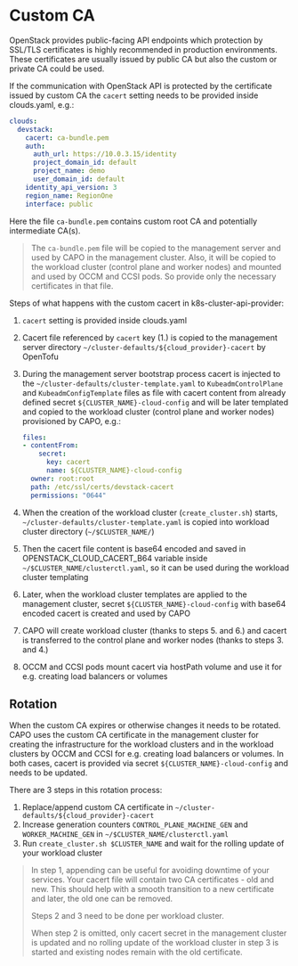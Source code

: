 # Custom CA

OpenStack provides public-facing API endpoints which protection by SSL/TLS certificates
is highly recommended in production environments.
These certificates are usually issued by public CA but also the custom or private CA could be used.

If the communication with OpenStack API is protected by the certificate issued by custom CA
the `cacert` setting needs to be provided inside clouds.yaml, e.g.:

```yaml
clouds:
  devstack:
    cacert: ca-bundle.pem
    auth:
      auth_url: https://10.0.3.15/identity
      project_domain_id: default
      project_name: demo
      user_domain_id: default
    identity_api_version: 3
    region_name: RegionOne
    interface: public
```

Here the file `ca-bundle.pem` contains custom root CA and potentially intermediate CA(s).
> The `ca-bundle.pem` file will be copied to the management server and used by CAPO
> in the management cluster. Also, it will be copied to the workload cluster (control plane and worker nodes)
> and mounted and used by OCCM and CCSI pods.
> So provide only the necessary certificates in that file.

Steps of what happens with the custom cacert in k8s-cluster-api-provider:

1. `cacert` setting is provided inside clouds.yaml
2. Cacert file referenced by `cacert` key (1.) is copied to the management server
   directory `~/cluster-defaults/${cloud_provider}-cacert` by OpenTofu
3. During the management server bootstrap process cacert is injected to
   the `~/cluster-defaults/cluster-template.yaml` to `KubeadmControlPlane` and `KubeadmConfigTemplate` files
   as file with cacert content from already defined secret `${CLUSTER_NAME}-cloud-config` and will be later
   templated and copied to the workload cluster (control plane and worker nodes) provisioned by CAPO, e.g.:

   ```yaml
   files:
   - contentFrom:
       secret:
         key: cacert
         name: ${CLUSTER_NAME}-cloud-config
     owner: root:root
     path: /etc/ssl/certs/devstack-cacert
     permissions: "0644"
   ```

4. When the creation of the workload cluster (`create_cluster.sh`) starts,
   `~/cluster-defaults/cluster-template.yaml` is copied into workload cluster directory (`~/$CLUSTER_NAME/`)
5. Then the cacert file content is base64 encoded and saved in OPENSTACK_CLOUD_CACERT_B64 variable
   inside `~/$CLUSTER_NAME/clusterctl.yaml`, so it can be used during
   the workload cluster templating
6. Later, when the workload cluster templates are applied to the management cluster,
   secret `${CLUSTER_NAME}-cloud-config` with base64 encoded cacert is created and used by CAPO
7. CAPO will create workload cluster (thanks to steps 5. and 6.) and cacert is
   transferred to the control plane and worker nodes (thanks to steps 3. and 4.)
8. OCCM and CCSI pods mount cacert via hostPath volume
   and use it for e.g. creating load balancers or volumes

## Rotation

When the custom CA expires or otherwise changes it needs to be rotated.
CAPO uses the custom CA certificate in the management cluster for creating the infrastructure
for the workload clusters and in the workload clusters by OCCM and CCSI for e.g. creating load balancers or volumes.
In both cases, cacert is provided via secret `${CLUSTER_NAME}-cloud-config` and needs to be updated.

There are 3 steps in this rotation process:

1. Replace/append custom CA certificate in `~/cluster-defaults/${cloud_provider}-cacert`
2. Increase generation counters `CONTROL_PLANE_MACHINE_GEN` and `WORKER_MACHINE_GEN` in `~/$CLUSTER_NAME/clusterctl.yaml`
3. Run `create_cluster.sh $CLUSTER_NAME` and wait for the rolling update of your workload cluster

> In step 1, appending can be useful for avoiding downtime of your services.
> Your cacert file will contain two CA certificates - old and new.
> This should help with a smooth transition to a new certificate and later, the old one can be removed.
>
> Steps 2 and 3 need to be done per workload cluster.
>
> When step 2 is omitted, only cacert secret in the management cluster is updated and no rolling update of
> the workload cluster in step 3 is started and existing nodes remain with the old certificate.

